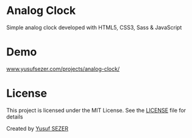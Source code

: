 # Analog Clock
Simple analog clock developed with HTML5, CSS3, Sass & JavaScript

# Demo
www.yusufsezer.com/projects/analog-clock/

# License
This project is licensed under the MIT License. See the [LICENSE](LICENSE) file for details

Created by [Yusuf SEZER](http://www.yusufsezer.com)
